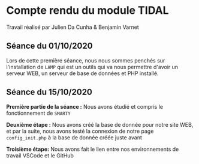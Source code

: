 # Compte rendu du module TIDAL
Travail réalisé par Julien Da Cunha & Benjamin Varnet <br/>

## Séance du 01/10/2020

Lors de cette première séance, nous nous sommes penchés sur l'installation de `LAMP` qui est un outils qui va nous permettre d'avoir un serveur WEB, un serveur de base de données et PHP installé. </br>

## Séance du 15/10/2020

**Première partie de la séance :** Nous avons étudié et compris le fonctionnement de `SMARTY` <br/>

**Deuxième étape :** Nous avons créé la base de donnée pour notre site WEB, et par la suite, nous avons testé la connexion de notre page `config_init.php` à la base de donnée créée juste avant </br>

**Troisième étape:** Nous avons fait le lien entre nos environnements de travail VSCode et le GitHub <br/>
